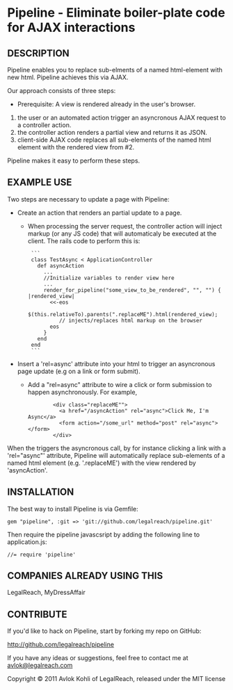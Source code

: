 Pipeline - Eliminate boiler-plate code for AJAX interactions
============================================================

## DESCRIPTION

Pipeline enables you to replace sub-elments of a named html-element with new html. Pipeline achieves this via AJAX.

Our approach consists of three steps:
  * Prerequisite: A view is rendered already in the user's browser.

  1. the user or an automated action trigger an asyncronous AJAX request to a controller action.
  2. the controller action renders a partial view and returns it as JSON.
  3. client-side AJAX code replaces all sub-elements of the named html element with the rendered view from #2.

Pipeline makes it easy to perform these steps.

## EXAMPLE USE

Two steps are necessary to update a page with Pipeline:

* Create an action that renders an partial update to a page. 
	
	* When processing the server request, the controller action will inject markup (or any JS code) that will automaticaly be executed at the client. The rails code to perform this is:
           
           ```
           class TestAsync < ApplicationController
             def asyncAction
               ...               
               //Initialize variables to render view here
               ...
               render_for_pipeline("some_view_to_be_rendered", "", "") { |rendered_view| 
                 <<-eos
                    $(this.relativeTo).parents(".replaceME").html(rendered_view); 
                    // injects/replaces html markup on the browser 
                 eos
               } 
             end
           end
           ```


* Insert a 'rel=async' attribute into your html to trigger an asyncronous page update (e.g on a link or form submit).

	*  Add a "rel=async" attribute to wire a click or form submission to happen asynchronously. For example,
		
		```
                <div class="replaceME"">
                  <a href="/asyncAction" rel="async">Click Me, I'm Async</a> 
                  <form action="/some_url" method="post" rel="async"></form>
                </div>
		```

When the triggers the asyncronous call, by for instance clicking a link with a 'rel="async"' attribute, Pipeline will automatically replace sub-elements of a named
html element (e.g. '.replaceME') with the view rendered by 'asyncAction'.

## INSTALLATION

The best way to install Pipeline is via Gemfile:

    gem "pipeline", :git => 'git://github.com/legalreach/pipeline.git'

Then require the pipeline javascsript by adding the following line to application.js:
   
    //= require 'pipeline'

## COMPANIES ALREADY USING THIS

LegalReach, MyDressAffair

## CONTRIBUTE

If you'd like to hack on Pipeline, start by forking my repo on GitHub:

http://github.com/legalreach/pipeline

If you have any ideas or suggestions, feel free to contact me at avlok@legalreach.com


Copyright © 2011 Avlok Kohli of LegalReach, released under the MIT license
